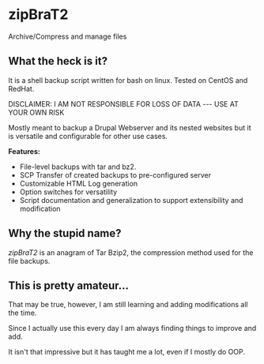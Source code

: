 # zipBraT2
Archive/Compress and manage files 

## What the heck is it?
It is a shell backup script written for bash on linux. Tested on CentOS and RedHat.

DISCLAIMER: I AM NOT RESPONSIBLE FOR LOSS OF DATA --- USE AT YOUR OWN RISK

Mostly meant to backup a Drupal Webserver and its nested websites but it is versatile and configurable for other use cases.

__Features:__
* File-level backups with tar and bz2.
* SCP Transfer of created backups to pre-configured server
* Customizable HTML Log generation
* Option switches for versatility
* Script documentation and generalization to support extensibility and modification

## Why the stupid name?
_zipBraT2_ is an anagram of Tar Bzip2, the compression method used for the file backups.

## This is pretty amateur...
That may be true, however, I am still learning and adding modifications all the time.

Since I actually use this every day I am always finding things to improve and add.

It isn't that impressive but it has taught me a lot, even if I mostly do OOP.
